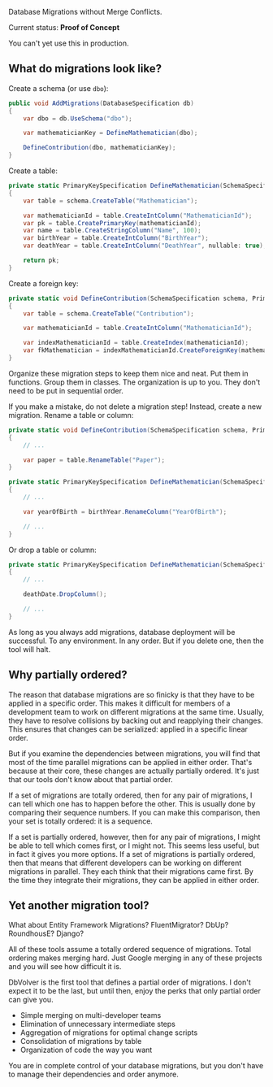 ﻿Database Migrations without Merge Conflicts.

Current status: **Proof of Concept**

You can't yet use this in production.

## What do migrations look like?

Create a schema (or use `dbo`):

```csharp
public void AddMigrations(DatabaseSpecification db)
{
    var dbo = db.UseSchema("dbo");

    var mathematicianKey = DefineMathematician(dbo);

    DefineContribution(dbo, mathematicianKey);
}
```

Create a table:

```csharp
private static PrimaryKeySpecification DefineMathematician(SchemaSpecification schema)
{
    var table = schema.CreateTable("Mathematician");

    var mathematicianId = table.CreateIntColumn("MathematicianId");
    var pk = table.CreatePrimaryKey(mathematicianId);
    var name = table.CreateStringColumn("Name", 100);
    var birthYear = table.CreateIntColumn("BirthYear");
    var deathYear = table.CreateIntColumn("DeathYear", nullable: true);

    return pk;
}
```

Create a foreign key:

```csharp
private static void DefineContribution(SchemaSpecification schema, PrimaryKeySpecification mathematicianKey)
{
    var table = schema.CreateTable("Contribution");

    var mathematicianId = table.CreateIntColumn("MathematicianId");

    var indexMathematicianId = table.CreateIndex(mathematicianId);
    var fkMathematician = indexMathematicianId.CreateForeignKey(mathematicianKey);
}
```

Organize these migration steps to keep them nice and neat. Put them in functions. Group them in classes. The organization is up to you. They don't need to be put in sequential order.

If you make a mistake, do not delete a migration step! Instead, create a new migration. Rename a table or column:

```csharp
private static void DefineContribution(SchemaSpecification schema, PrimaryKeySpecification mathematicianKey)
{
    // ...

    var paper = table.RenameTable("Paper");
}

private static PrimaryKeySpecification DefineMathematician(SchemaSpecification schema)
{
    // ...

    var yearOfBirth = birthYear.RenameColumn("YearOfBirth");

    // ...
}
```

Or drop a table or column:

```csharp
private static PrimaryKeySpecification DefineMathematician(SchemaSpecification schema)
{
    // ...

    deathDate.DropColumn();

    // ...
}
```

As long as you always add migrations, database deployment will be successful. To any environment. In any order. But if you delete one, then the tool will halt.

## Why partially ordered?

The reason that database migrations are so finicky is that they have to be applied in a specific order. This makes it difficult for members of a development team to work on different migrations at the same time. Usually, they have to resolve collisions by backing out and reapplying their changes. This ensures that changes can be serialized: applied in a specific linear order.

But if you examine the dependencies between migrations, you will find that most of the time parallel migrations can be applied in either order. That's because at their core, these changes are actually partially ordered. It's just that our tools don't know about that partial order.

If a set of migrations are totally ordered, then for any pair of migrations, I can tell which one has to happen before the other. This is usually done by comparing their sequence numbers. If you can make this comparison, then your set is totally ordered: it is a sequence.

If a set is partially ordered, however, then for any pair of migrations, I might be able to tell which comes first, or I might not. This seems less useful, but in fact it gives you more options. If a set of migrations is partially ordered, then that means that different developers can be working on different migrations in parallel. They each think that their migrations came first. By the time they integrate their migrations, they can be applied in either order.

## Yet another migration tool?

What about Entity Framework Migrations? FluentMigrator? DbUp? RoundhousE? Django?

All of these tools assume a totally ordered sequence of migrations. Total ordering makes merging hard. Just Google merging in any of these projects and you will see how difficult it is.

DbVolver is the first tool that defines a partial order of migrations. I don't expect it to be the last, but until then, enjoy the perks that only partial order can give you.

* Simple merging on multi-developer teams
* Elimination of unnecessary intermediate steps
* Aggregation of migrations for optimal change scripts
* Consolidation of migrations by table
* Organization of code the way you want

You are in complete control of your database migrations, but you don't have to manage their dependencies and order anymore.